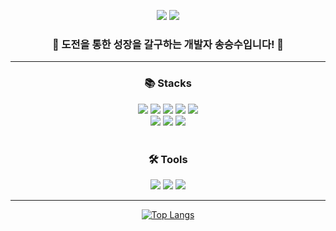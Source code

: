 <p align="center"><a href="iseungsoo07.oopy.io" target="_blank"><img src="https://img.shields.io/badge/devlog-000000?style=for-the-badge&logo=notion&logoColor=white"/></a>
<img src="https://img.shields.io/badge/mail ＞ iseungsoo07@gmail.com-ffffff?style=for-the-badge&logo=gmail&logoColor=ea4335"/></p>

<h3 align="center">👋 도전을 통한 성장을 갈구하는 개발자 송승수입니다! 🌱</h3>

---


<h3 align="center">📚 Stacks </h3>
<div align="center"><img src="https://img.shields.io/badge/HTML-e34f26?style=for-the-badge&logo=html5&logoColor=white"/>  <img src="https://img.shields.io/badge/CSS-1572b6?style=for-the-badge&logo=css3&logoColor=white"/>  <img src="https://img.shields.io/badge/JavaScript-f7df1e?style=for-the-badge&logo=javascript&logoColor=black"/>  <img src="https://img.shields.io/badge/Java-007396?style=for-the-badge&logo=java&logoColor=white"/>  
 <img src="https://img.shields.io/badge/Spring-6db33f?style=for-the-badge&logo=spring&logoColor=white"/> <br> 
<img src="https://img.shields.io/badge/Spring Boot-6db33f?style=for-the-badge&logo=spring boot&logoColor=white"/>   <img src="https://img.shields.io/badge/mysql-4479a1?style=for-the-badge&logo=mysql&logoColor=white"/> <img src="https://img.shields.io/badge/oracle-f80000?style=for-the-badge&logo=oracle&logoColor=white"/>
</div>

<br>
<h3 align="center"> 🛠️ Tools </h3>
<div align="center"><img src="https://img.shields.io/badge/intellij-000000?style=for-the-badge&logo=intellij idea&logoColor=white"/> <img src="https://img.shields.io/badge/eclipse-2c2255?style=for-the-badge&logo=eclipse ide&logoColor=white"/>  <img src="https://img.shields.io/badge/vscode-007acc?style=for-the-badge&logo=visual studio code&logoColor=white"/></div>


---
<div align="center">
  
  [![Top Langs](https://github-readme-stats.vercel.app/api/top-langs/?username=iseungsoo07&layout=compact)](https://github.com/iseungsoo07/github-readme-stats)

</div>
